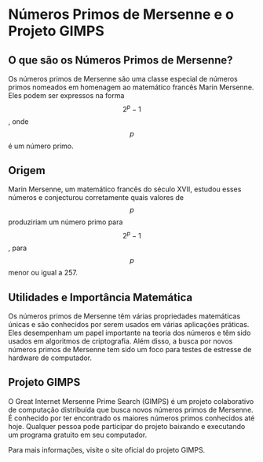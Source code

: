 # Números Primos de Mersenne e o Projeto GIMPS

## O que são os Números Primos de Mersenne?

Os números primos de Mersenne são uma classe especial de números primos nomeados em homenagem ao matemático francês Marin Mersenne. Eles podem ser expressos na forma $$2^p - 1$$, onde $$p$$ é um número primo.

## Origem

Marin Mersenne, um matemático francês do século XVII, estudou esses números e conjecturou corretamente quais valores de $$p$$ produziriam um número primo para $$2^p - 1$$, para $$p$$ menor ou igual a 257.

## Utilidades e Importância Matemática

Os números primos de Mersenne têm várias propriedades matemáticas únicas e são conhecidos por serem usados em várias aplicações práticas. Eles desempenham um papel importante na teoria dos números e têm sido usados em algoritmos de criptografia. Além disso, a busca por novos números primos de Mersenne tem sido um foco para testes de estresse de hardware de computador.

## Projeto GIMPS

O Great Internet Mersenne Prime Search (GIMPS) é um projeto colaborativo de computação distribuída que busca novos números primos de Mersenne. É conhecido por ter encontrado os maiores números primos conhecidos até hoje. Qualquer pessoa pode participar do projeto baixando e executando um programa gratuito em seu computador.

Para mais informações, visite o site oficial do projeto GIMPS.

